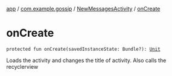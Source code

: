 [app](../../index.md) / [com.example.gossip](../index.md) / [NewMessagesActivity](index.md) / [onCreate](./on-create.md)

# onCreate

`protected fun onCreate(savedInstanceState: Bundle?): `[`Unit`](https://kotlinlang.org/api/latest/jvm/stdlib/kotlin/-unit/index.html)

Loads the activity and changes the title of activity.
Also calls the recyclerview


